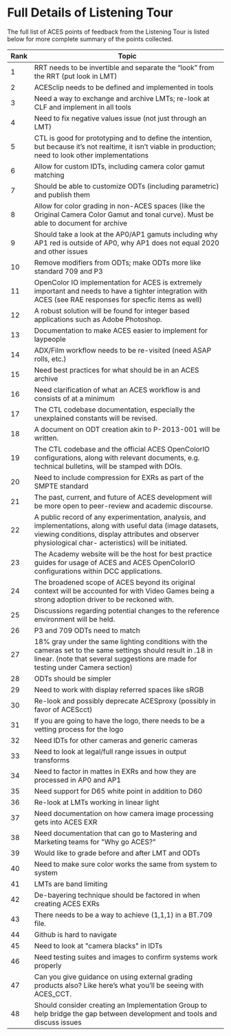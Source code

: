 Full Details of Listening Tour
==============================

The full list of ACES points of feedback from the Listening Tour is listed below for more complete summary of the points collected.

| Rank | Topic |
|---| --- |
|1| RRT needs to be invertible and separate the “look” from the RRT (put look in LMT)|
|2| ACESclip needs to be defined and implemented in tools|
|3| Need a way to exchange and archive LMTs; re-look at CLF and implement in all tools|
|4| Need to fix negative values issue (not just through an LMT)|
|5| CTL is good for prototyping and to define the intention, but because it’s not realtime, it isn’t viable in production; need to look other implementations|
|6| Allow for custom IDTs, including camera color gamut matching|
|7| Should be able to customize ODTs (including parametric) and publish them|
|8| Allow for color grading in non-ACES spaces (like the Original Camera Color Gamut and tonal curve). Must be able to document for archive|
|9| Should take a look at the AP0/AP1 gamuts including why AP1 red is outside of AP0, why AP1 does not equal 2020 and other issues|
|10| Remove modifiers from ODTs; make ODTs more like standard 709 and P3|
|11| OpenColor IO implementation for ACES is extremely important and needs to have a tighter integration with ACES (see RAE responses for specfic items as well)|
|12| A robust solution will be found for integer based applications such as Adobe Photoshop.|
|13| Documentation to make ACES easier to implement for laypeople|
|14| ADX/Film workflow needs to be re-visited (need ASAP rolls, etc.)|
|15| Need best practices for what should be in an ACES archive|
|16| Need clarification of what an ACES workflow is and consists of at a minimum|
|17| The CTL codebase documentation, especially the unexplained constants will be revised.|
|18| A document on ODT creation akin to P-2013-001 will be written.|
|19| The CTL codebase and the official ACES OpenColorIO configurations, along with relevant documents, e.g. technical bulletins, will be stamped with DOIs.|
|20| Need to include compression for EXRs as part of the SMPTE standard|
|21| The past, current, and future of ACES development will be more open to peer-review and academic discourse.|
|22| A public record of any experimentation, analysis, and implementations, along with useful data (image datasets, viewing conditions, display attributes and observer physiological char- acteristics) will be initiated.|
|23| The Academy website will be the host for best practice guides for usage of ACES and ACES OpenColorIO configurations within DCC applications.|
|24| The broadened scope of ACES beyond its original context will be accounted for with Video Games being a strong adoption driver to be reckoned with.|
|25| Discussions regarding potential changes to the reference environment will be held.|
|26| P3 and 709 ODTs need to match|
|27| 18% gray under the same lighting conditions with the cameras set to the same settings should result in .18 in linear. (note that several suggestions are made for testing under Camera section)|
|28| ODTs should be simpler|
|29| Need to work with display referred spaces like sRGB|
|30| Re-look and possibly deprecate ACESproxy (possibly in favor of ACEScct)|
|31| If you are going to have the logo, there needs to be a vetting process for the logo|
|32| Need IDTs for other cameras and generic cameras|
|33| Need to look at legal/full range issues in output transforms|
|34| Need to factor in mattes in EXRs and how they are processed in AP0 and AP1|
|35| Need support for D65 white point in addition to D60|
|36| Re-look at LMTs working in linear light|
|37| Need documentation on how camera image processing gets into ACES EXR|
|38| Need documentation that can go to Mastering and Marketing teams for "Why go ACES?"|
|39| Would like to grade before and after LMT and ODTs|
|40| Need to make sure color works the same from system to system|
|41| LMTs are band limiting|
|42| De-bayering technique should be factored in when creating ACES EXRs|
|43| There needs to be a way to achieve (1,1,1) in a BT.709 file.|
|44| Github is hard to navigate|
|45| Need to look at "camera blacks" in IDTs|
|46| Need testing suites and images to confirm systems work properly|
|47| Can you give guidance on using external grading products also? Like here’s what you’ll be seeing with ACES_CCT.|
|48| Should consider creating an Implementation Group to help bridge the gap between development and tools and discuss issues|